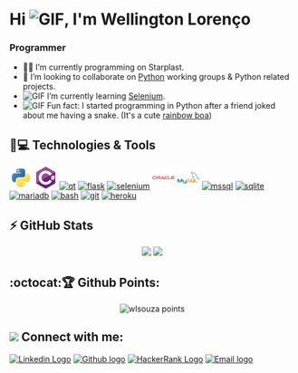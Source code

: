 # Hi <img alt="GIF" src="https://github.com/TheDudeThatCode/TheDudeThatCode/blob/master/Assets/wave.gif" width="35vw"/>, I'm Wellington Lorenço
### Programmer

- 👨‍💻 I’m currently programming on Starplast. 
- 🐍 I’m looking to collaborate on [Python](https://github.com/python) working groups & Python related projects. 
- <img alt="GIF" src="https://github.com/TheDudeThatCode/TheDudeThatCode/blob/master/Assets/powerup.gif" width="20vw" /> I’m currently learning [Selenium](https://github.com/SeleniumHQ/selenium).
- <img alt="GIF" src="https://github.com/TheDudeThatCode/TheDudeThatCode/blob/master/Assets/coin.gif" width="20vw" /> Fun fact: I started programming in Python after a friend joked about me having a snake. (It's a cute [rainbow boa](https://en.wikipedia.org/wiki/Rainbow_boa))



## 🚀💻 Technologies & Tools
[<img src="https://raw.githubusercontent.com/devicons/devicon/master/icons/python/python-original.svg" alt="python" width="40vw"/>](https://www.python.org)
[<img src="https://raw.githubusercontent.com/devicons/devicon/master/icons/csharp/csharp-original.svg" alt="csharp" width="40vw"/>](https://www.w3schools.com/cs)
[<img src="https://upload.wikimedia.org/wikipedia/commons/0/0b/Qt_logo_2016.svg" alt="qt" width="40vw"/>](https://www.qt.io)
[<img src="https://www.vectorlogo.zone/logos/pocoo_flask/pocoo_flask-icon.svg" alt="flask" width="40vw"/>](https://flask.palletsprojects.com/) 
[<img src="https://raw.githubusercontent.com/detain/svg-logos/780f25886640cef088af994181646db2f6b1a3f8/svg/selenium-logo.svg" alt="selenium" width="40vw"/>](https://www.selenium.dev)
[<img src="https://raw.githubusercontent.com/devicons/devicon/master/icons/oracle/oracle-original.svg" alt="oracle" width="40"/>](https://www.oracle.com/)
[<img src="https://raw.githubusercontent.com/devicons/devicon/master/icons/mysql/mysql-original-wordmark.svg" alt="mysql" width="40vw"/>]("https://www.mysql.com/)
[<img src="https://cdn.worldvectorlogo.com/logos/microsoft-sql-server.svg" alt="mssql" width="40vw">](https://www.microsoft.com/en-us/sql-server)
[<img src="https://www.vectorlogo.zone/logos/sqlite/sqlite-icon.svg" alt="sqlite" width="40vw"/>](https://www.sqlite.org/)
[<img src="https://www.vectorlogo.zone/logos/mariadb/mariadb-icon.svg" alt="mariadb" width="40vw"/>](https://mariadb.org/)
[<img src="https://www.vectorlogo.zone/logos/gnu_bash/gnu_bash-icon.svg" alt="bash" width="40vw"/>](https://www.gnu.org/software/bash/)
[<img src="https://www.vectorlogo.zone/logos/git-scm/git-scm-icon.svg" alt="git" width="40vw"/>](https://git-scm.com/)
[<img src="https://www.vectorlogo.zone/logos/heroku/heroku-icon.svg" alt="heroku" width="40vw"/>](https://heroku.com)
<!-- 
[<img src="https://raw.githubusercontent.com/devicons/devicon/master/icons/javascript/javascript-original.svg" alt="javascript" width="40vw"/>](https://developer.mozilla.org/en-US/docs/Web/JavaScript)
[<img src="https://raw.githubusercontent.com/devicons/devicon/master/icons/php/php-original.svg" alt="php" width="40vw"/>](https://www.php.net") 
-->


## ⚡ GitHub Stats
<p align='center'>
  <a href="#"><img src="https://github-readme-stats.vercel.app/api/top-langs/?username=wlsouza&hide=JavaScript&layout=compact&show_icons=true&theme=chartreuse-dark"></a> 
  <a href="#"><img src="https://github-readme-stats.vercel.app/api?username=wlsouza&count_private=true&show_icons=true&theme=chartreuse-dark"></a>
</p>


## :octocat:🏆️ Github Points: 
<p align="center">
    <img src="https://github-profile-trophy.vercel.app/?username=wlsouza&theme=darkhub&margin-w=7&hide_border=true" alt="wlsouza points"/>
</p>


## <img src="https://github.com/TheDudeThatCode/TheDudeThatCode/blob/master/Assets/Handshake.gif" height="32px"> Connect with me:
[<img src="https://github.com/TheDudeThatCode/TheDudeThatCode/blob/master/Assets/Linkedin.svg" alt="Linkedin Logo" width="40vw">](https://in.linkedin.com/in/wellingtonlorenco)
[<img src="https://cdn.svgporn.com/logos/github-icon.svg" alt="Github logo" width="40vw">](https://github.com/wlsouza)
[<img src="https://github.com/TheDudeThatCode/TheDudeThatCode/blob/master/Assets/HackerRank.svg" alt="HackerRank Logo" width="40vw">](https://www.hackerrank.com/wlsouza) [<img src="https://github.com/TheDudeThatCode/TheDudeThatCode/blob/master/Assets/Gmail.svg" alt="Email logo" width="40vw">](mailto:wlsouza@protonmail.com)

